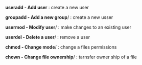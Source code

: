 **useradd - Add user** 
  : create a new user 

**groupadd - Add a new group**/ 
  : create a new usser

**usermod - Modify user**/
  : make changes to an existing user 

**userdel - Delete a user**/
  : remove a user 

**chmod - Change mode**/
  : change a files permissions
   
**chown - Change file ownership**/
  : tarnsfer owner ship of a file
